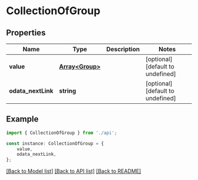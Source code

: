 # CollectionOfGroup


## Properties

Name | Type | Description | Notes
------------ | ------------- | ------------- | -------------
**value** | [**Array&lt;Group&gt;**](Group.md) |  | [optional] [default to undefined]
**odata_nextLink** | **string** |  | [optional] [default to undefined]

## Example

```typescript
import { CollectionOfGroup } from './api';

const instance: CollectionOfGroup = {
    value,
    odata_nextLink,
};
```

[[Back to Model list]](../README.md#documentation-for-models) [[Back to API list]](../README.md#documentation-for-api-endpoints) [[Back to README]](../README.md)
